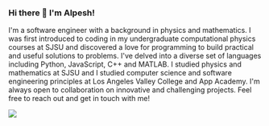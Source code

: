 ### Hi there 👋 I'm Alpesh!

I'm a software engineer with a background in physics and mathematics. I was first introduced to coding in my undergraduate computational physics courses at SJSU and discovered a love for programming to build practical and useful solutions to problems.  I've delved into a diverse set of languages including Python, JavaScript, C++ and MATLAB. I studied physics and mathematics at SJSU and I studied computer science and software engineering principles at Los Angeles Valley College and App Academy. I'm always open to collaboration on innovative and challenging projects. Feel free to reach out and get in touch with me!

<img src="https://img.shields.io/badge/LinkedIn-0077B5?style=for-the-badge&logo=linkedin&logoColor=white" />

<!--
**alpvyas/alpvyas** is a ✨ _special_ ✨ repository because its `README.md` (this file) appears on your GitHub profile.

Here are some ideas to get you started:

- 🔭 I’m currently working on ...
- 🌱 I’m currently learning ...
- 👯 I’m looking to collaborate on ...
- 🤔 I’m looking for help with ...
- 💬 Ask me about ...
- 📫 How to reach me: ...
- 😄 Pronouns: ...
- ⚡ Fun fact: ...
-->
